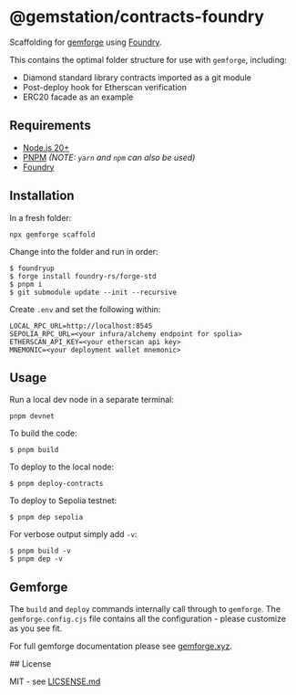 # @gemstation/contracts-foundry

Scaffolding for [gemforge](https://gemforge.xyz) using [Foundry](https://github.com/foundry-rs/foundry).

This contains the optimal folder structure for use with `gemforge`, including:

* Diamond standard library contracts imported as a git module
* Post-deploy hook for Etherscan verification
* ERC20 facade as an example

## Requirements

* [Node.js 20+](https://nodejs.org)
* [PNPM](https://pnpm.io/) _(NOTE: `yarn` and `npm` can also be used)_
* [Foundry](https://github.com/foundry-rs/foundry/blob/master/README.md)

## Installation

In a fresh folder:

```
npx gemforge scaffold
```

Change into the folder and run in order:

```
$ foundryup
$ forge install foundry-rs/forge-std
$ pnpm i
$ git submodule update --init --recursive
```

Create `.env` and set the following within:

```
LOCAL_RPC_URL=http://localhost:8545
SEPOLIA_RPC_URL=<your infura/alchemy endpoint for spolia>
ETHERSCAN_API_KEY=<your etherscan api key>
MNEMONIC=<your deployment wallet mnemonic>
```

## Usage

Run a local dev node in a separate terminal:

```
pnpm devnet
```

To build the code:

```
$ pnpm build
```

To deploy to the local node:

```
$ pnpm deploy-contracts
```

To deploy to Sepolia testnet:

```
$ pnpm dep sepolia
```

For verbose output simply add `-v`:

```
$ pnpm build -v
$ pnpm dep -v
```

## Gemforge

The `build` and `deploy` commands internally call through to `gemforge`. The `gemforge.config.cjs` file contains all the configuration - please customize as you see fit.

For full gemforge documentation please see [gemforge.xyz](https://gemforge.xyz).

## License

MIT - see [LICSENSE.md](LICENSE.md)
